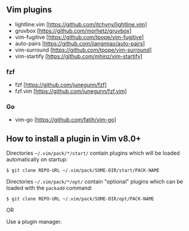 ## Vim plugins

- lightline.vim [https://github.com/itchyny/lightline.vim]
- gruvbox [https://github.com/morhetz/gruvbox]
- vim-fugitive [https://github.com/tpope/vim-fugitive]
- auto-pairs [https://github.com/jiangmiao/auto-pairs]
- vim-surround [https://github.com/tpope/vim-surround]
- vim-startify [https://github.com/mhinz/vim-startify]

### fzf
- fzf [https://github.com/junegunn/fzf]
- fzf.vim [https://github.com/junegunn/fzf.vim]

### Go

- vim-go [https://github.com/fatih/vim-go]

## How to install a plugin in Vim v8.0+

Directories `~/.vim/pack/*/start/` contain plugins which will be
loaded automatically on startup:
```
$ git clone REPO-URL ~/.vim/pack/SOME-DIR/start/PACK-NAME
```

Directories `~/.vim/pack/*/opt/` contain "optional" plugins which
can be loaded with the `packadd` command:
```
$ git clone REPO-URL ~/.vim/pack/SOME-DIR/opt/PACK-NAME
```

OR

Use a plugin manager.

